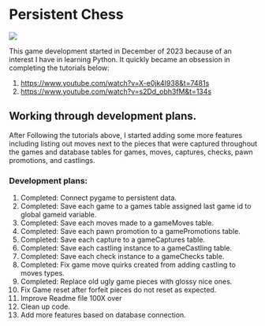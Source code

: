 <h1>Persistent Chess</h1>
<img src="https://www.jonathonireland.com/resume/data/files/Screenshot 2024-01-16 at 1.48.37 AM.png">
<p>This game development started in December of 2023 because of an interest I have in learning Python. It quickly became an obsession in completing the tutorials below:</p>
<ol>
<li><a href="https://www.youtube.com/watch?v=X-e0jk4I938&t=7481s">https://www.youtube.com/watch?v=X-e0jk4I938&t=7481s</a></li>
<li><a href="https://www.youtube.com/watch?v=s2Dd_obh3fM&t=134s">https://www.youtube.com/watch?v=s2Dd_obh3fM&t=134s</a></li>
</ol>

<h2>Working through development plans.</h2>
<p>After Following the tutorials above, I started adding some more features including listing out moves next to the pieces that were captured throughout the games and database tables for games, moves, captures, checks, pawn promotions, and castlings.</p>
<h3>Development plans:</h3>
<ol>
<li>Completed: Connect pygame to persistent data.</li>
<li>Completed: Save each game to a games table assigned last game id to global gameid variable.</li>
<li>Completed: Save each moves made to a gameMoves table.</li>
<li>Completed: Save each pawn promotion to a gamePromotions table.</li>
<li>Completed: Save each capture to a gameCaptures table.</li>
<li>Completed: Save each castling instance to a gameCastling table.</li>
<li>Completed: Save each check instance to a gameChecks table.</li>
<li>Completed: Fix game move quirks created from adding castling to moves types.</li>
<li>Completed: Replace old ugly game pieces with glossy nice ones.</li>
<li>Fix Game reset after forfeit pieces do not reset as expected.</li>
<li>Improve Readme file 100X over</li>
<li>Clean up code.</li>
<li>Add more features based on database connection.</li>
</ol>

